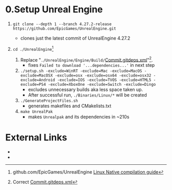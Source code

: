# 0.Setup Unreal Engine

1.  `git clone --depth 1 --branch 4.27.2-release https://github.com/EpicGames/UnrealEngine.git`
    -   clones just the latest commit of UnrealEngine 4.27.2
2.  `cd ./UnrealEngine`[^1]

    1.  Replace "`./UnrealEngine/Engine/Build/`[Commit.gitdeps.xml](https://github.com/EpicGames/UnrealEngine/releases/download/4.27.2-release/Commit.gitdeps.xml)"[^2].
        -   fixes `Failed to download '...dependencies...'` in next step
    2.  `./setup.sh -exclude=WinRT -exclude=Mac -exclude=MacOS -exclude=MacOSX -exclude=osx -exclude=osx64 -exclude=osx32 -exclude=Android -exclude=IOS -exclude=TVOS -exclude=HTML5 -exclude=PS4 -exclude=XboxOne -exclude=Switch -exclude=Dingo`
        -   excludes unnecessary builds aka less space taken up.
        -   After successful run, `./Binaries/Linux/*` will be created
    3.  `./GenerateProjectFiles.sh`
        -   generates makefiles and CMakelists.txt
    4.  `make UnrealPak`
        -   makes `Unrealpak` and its dependencies in ~210s

# External Links

- [^1]: github.com/EpicGames/UnrealEngine [Linux Native compilation guide](https://github.com/EpicGames/UnrealEngine/blob/4.27.2-release/Engine/Build/BatchFiles/Linux/README.md)
- [^2]: Correct [Commit.gitdeps.xml](https://github.com/EpicGames/UnrealEngine/releases/download/4.27.2-release/Commit.gitdeps.xml)
